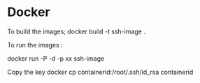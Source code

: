 # Docker

To build the images;
docker build -t ssh-image .

To run the images :

docker run -P -d -p xx ssh-image

Copy the key
docker cp containerid:/root/.ssh/id_rsa containerid
